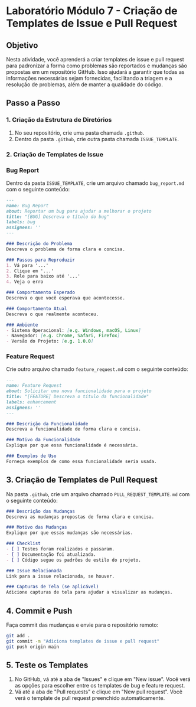 # Laboratório Módulo 7 - Criação de Templates de Issue e Pull Request

## Objetivo

Nesta atividade, você aprenderá a criar templates de issue e pull request para padronizar a forma como problemas são reportados e mudanças são propostas em um repositório GitHub. Isso ajudará a garantir que todas as informações necessárias sejam fornecidas, facilitando a triagem e a resolução de problemas, além de manter a qualidade do código.

## Passo a Passo

### 1. Criação da Estrutura de Diretórios

1. No seu repositório, crie uma pasta chamada `.github`.
2. Dentro da pasta `.github`, crie outra pasta chamada `ISSUE_TEMPLATE`.

### 2. Criação de Templates de Issue

### Bug Report

Dentro da pasta `ISSUE_TEMPLATE`, crie um arquivo chamado `bug_report.md` com o seguinte conteúdo:

```markdown
---
name: Bug Report
about: Reportar um bug para ajudar a melhorar o projeto
title: "[BUG] Descreva o título do bug"
labels: bug
assignees: ''
---

### Descrição do Problema
Descreva o problema de forma clara e concisa.

### Passos para Reproduzir
1. Vá para '...'
2. Clique em '...'
3. Role para baixo até '...'
4. Veja o erro

### Comportamento Esperado
Descreva o que você esperava que acontecesse.

### Comportamento Atual
Descreva o que realmente aconteceu.

### Ambiente
- Sistema Operacional: [e.g. Windows, macOS, Linux]
- Navegador: [e.g. Chrome, Safari, Firefox]
- Versão do Projeto: [e.g. 1.0.0]
```

### Feature Request

Crie outro arquivo chamado `feature_request.md` com o seguinte conteúdo:

```markdown
---
name: Feature Request
about: Solicitar uma nova funcionalidade para o projeto
title: "[FEATURE] Descreva o título da funcionalidade"
labels: enhancement
assignees: ''
---

### Descrição da Funcionalidade
Descreva a funcionalidade de forma clara e concisa.

### Motivo da Funcionalidade
Explique por que essa funcionalidade é necessária.

### Exemplos de Uso
Forneça exemplos de como essa funcionalidade seria usada.
```

## 3. Criação de Templates de Pull Request

Na pasta `.github`, crie um arquivo chamado `PULL_REQUEST_TEMPLATE.md` com o seguinte conteúdo:

```markdown
### Descrição das Mudanças
Descreva as mudanças propostas de forma clara e concisa.

### Motivo das Mudanças
Explique por que essas mudanças são necessárias.

### Checklist
- [ ] Testes foram realizados e passaram.
- [ ] Documentação foi atualizada.
- [ ] Código segue os padrões de estilo do projeto.

### Issue Relacionada
Link para a issue relacionada, se houver.

### Capturas de Tela (se aplicável)
Adicione capturas de tela para ajudar a visualizar as mudanças.
```

## 4. Commit e Push

Faça commit das mudanças e envie para o repositório remoto:

```bash
git add .
git commit -m "Adiciona templates de issue e pull request"
git push origin main
```

## 5. Teste os Templates

1. No GitHub, vá até a aba de "Issues" e clique em "New issue". Você verá as opções para escolher entre os templates de bug e feature request.
2. Vá até a aba de "Pull requests" e clique em "New pull request". Você verá o template de pull request preenchido automaticamente.
